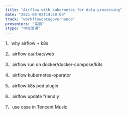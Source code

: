 ```yaml
---
title: "Airflow with kubernetes for data processing"
date: "2021-08-08T14:50:00" 
track: "workflowdatagovernance"
presenters: "栾鹏"
stype: "中文演讲"
---
```

 1、why airflow + k8s

 2、airflow oa/rbac/web

 3、airflow run on docker/docker-compose/k8s

 4、airflow kubernetes-operator

 5、airflow k8s pod plugin

 6、airlfow update friendly

 7、use case in Tencent Music